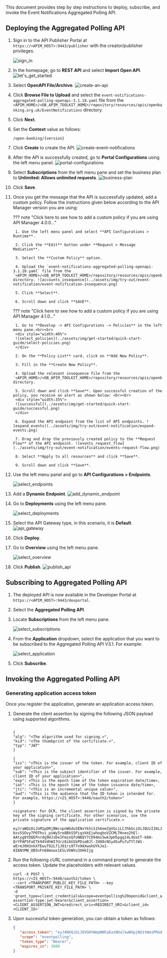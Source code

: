 This document provides step by step instructions to deploy, subscribe, and invoke the Event Notifications Aggregated Polling API.

## Deploying the Aggregated Polling API

1. Sign in to the API Publisher Portal at `https://<APIM_HOST>:9443/publisher` with the creator/publisher privileges.

    ![sign_in](../assets/img/get-started/quick-start-guide/sign-in.png)

2. In the homepage, go to **REST API** and select **Import Open API**. ![let's_get_started](../assets/img/get-started/quick-start-guide/lets-get-started.png)

3. Select **OpenAPI File/Archive**. ![create-an-api](../assets/img/get-started/quick-start-guide/create-an-api.png)

4. Click **Browse File to Upload** and select the `event-notifications-aggregated-polling-openapi-3.1.10.yaml` file from the `<APIM_HOME>/<OB_APIM_TOOLKIT_HOME>/repository/resources/apis/openbanking.org.uk/EventNotifications` directory.

5. Click **Next**.

6. Set the **Context** value as follows:

    ```
    /open-banking/{version}
    ```

7. Click **Create** to create the API. ![create-event-notifications](../assets/img/try-out/event-notification/create-event-notification.png)

8. After the API is successfully created, go to **Portal Configurations** using the left menu panel. ![portal-configurations](../assets/img/get-started/quick-start-guide/portal-configurations.png)

9. Select **Subscriptions** from the left menu pane and set the business plan to **Unlimited: Allows unlimited requests**. ![business-plan](../assets/img/get-started/quick-start-guide/business-plan.png)

10. Click **Save**.

11. Once you get the message that the API is successfully updated, add a custom policy. Follow the instructions given below according to the API Manager version you are using:

    ??? note "Click here to see how to add a custom policy if you are using API Manager 4.0.0..."

         1. Use the left menu panel and select **API Configurations > Runtime**.

         2. Click the **Edit** button under **Request > Message Mediation**.

         3. Select the **Custom Policy** option.
        
         4. Upload the `event-notifications-aggregated-polling-openapi-3.1.10.yaml` file from the `<APIM_HOME>/<OB_APIM_TOOLKIT_HOME>/repository/resources/apis/openbanking.org.uk/EventNotifications/3.1.10` directory. ![accounts_insequence](../assets/img/try-out/event-notification/event-notification-insequence.png)
         
         5. Click **Select**. 
        
         6. Scroll down and click **SAVE**.

    ??? note "Click here to see how to add a custom policy if you are using API Manager 4.1.0..."

         1. Go to **Develop -> API Configurations -> Policies** in the left menu pane.<br><br>
         <div style="width:40%">
         ![select_policies](../assets/img/get-started/quick-start-guide/select-policies.png)
         </div>

         2. On the **Policy List** card, click on **Add New Policy**.

         3. Fill in the **Create New Policy**.

         4. Upload the relevant insequence file from the `<APIM_HOME>/<OB_APIM_TOOLKIT_HOME>/repository/resources/apis/openbanking.org.uk/EventNotifications` directory.

         5. Scroll down and click **Save**. Upon successful creation of the policy, you receive an alert as shown below: <br><br>
         <div style="width:35%">
         ![successful](../assets/img/get-started/quick-start-guide/successful.png)
         </div>

         6. Expand the API endpoint from the list of API endpoints. ![expand_events](../assets/img/try-out/event-notification/expand-events.png)

         7. Drag and drop the previously created policy to the **Request Flow** of the API endpoint. ![events_request_flow](../assets/img/try-out/event-notification/events-request-flow.png)

         8. Select **Apply to all resources** and click **Save**.

         9. Scroll down and click **Save**.

12. Use the left menu panel and go to **API Configurations > Endpoints**.

    ![select_endpoints](../assets/img/get-started/quick-start-guide/select-endpoints.png)

13. Add a **Dynamic Endpoint**. ![add_dynamic_endpoint](../assets/img/get-started/quick-start-guide/add_dynamic_endpoint.png)

14. Go to **Deployments** using the left menu pane.

    ![select_deployments](../assets/img/get-started/quick-start-guide/select-deployments.png)

15. Select the API Gateway type, in this scenario, it is **Default**. ![api_gateway](../assets/img/get-started/quick-start-guide/dcr-api-gateway.png)

16. Click **Deploy**.

17. Go to **Overview** using the left menu pane.

    ![select_overview](../assets/img/get-started/quick-start-guide/select-overview.png)

18. Click **Publish**. ![publish_api](../assets/img/get-started/quick-start-guide/publish-api.png)

## Subscribing to Aggregated Polling API

1. The deployed API is now available in the Developer Portal at `https://<APIM_HOST>:9443/devportal`.

2. Select the **Aggregated Polling API**.

3. Locate **Subscriptions** from the left menu pane. 

    ![select_subscriptions](../assets/img/get-started/quick-start-guide/select-subscriptions.png)

4. From the **Application** dropdown, select the application that you want to be subscribed to the Aggregated Polling API V3.1. For example:

    ![select_application](../assets/img/get-started/quick-start-guide/select-application.png)

6. Click **Subscribe**.

## Invoking the Aggregated Polling API

### Generating application access token

Once you register the application, generate an application access token.

1. Generate the client assertion by signing the following JSON payload using supported algorithms.

    ``` tab='Format'
    
    {
    "alg": "<The algorithm used for signing.>",
    "kid": "<The thumbprint of the certificate.>",
    "typ": "JWT"
    }
    
    {
    "iss": "<This is the issuer of the token. For example, client ID of your application>",
    "sub": "<This is the subject identifier of the issuer. For example, client ID of your application>",
    "exp": <This is the epoch time of the token expiration date/time>,
    "iat": <This is the epoch time of the token issuance date/time>,
    "jti": "<This is an incremental unique value>",
    "aud": "<This is the audience that the ID token is intended for. For example, https://<IS_HOST>:9446/oauth2/token>"
    }

    <signature: For DCR, the client assertion is signed by the private key of the signing certificate. For other scenarios, use the private signature of the application certificate.>
    ```

    ``` tab='Sample'
    eyJraWQiOiJoM1pDRjBWcnpnWGduSENxYkhiS1h6emZqVGciLCJhbGciOiJQUzI1NiJ9.eyJzdWIiOiI5RGtVU21WTEZPeEpESHhldjM1emZGY0pjeTRhIiwiYXVkIjoiaHR0cHM6Ly9sb2NhbGhvc3Q6OTQ0Ni9vYXV0aDIvdG9rZW4iLCJpc3MiOiI5RGtVU21WTEZPeEpESHhldjM1emZGY0pjeTRhIiwiZXhwIjoxNjgyMTM3NjM5LCJpYXQiOjE2ODE4Nzg0MzksImp0aSI6IjE2Mjg3NDQ4NTUxOTQzMDcifQ.bq1qaXaLRXhtVQcypgRHV2yXZyIl7GsggaGS91CeYTgPagYoYEoLrphJIV54Ua4Lm2TZptAXATXaGjivVN9-bxs5SOvy7POThvi_psWy5re8BkS5PiqzkkEjwhogboVZCMLTHveo2hEl-AAtyg8YDQEPnrdg9HJvDeIFmznQfoNBQY7CO94ms5wk3pH5pgq14L4UatT-k6H-QrYPAP5FaETk94VdhWI7Urz8ibGSbPDseBJl-Zd88cNSydSuPu7uTYltW1-wErmJ0H3nkXfEwuT92Lf1J01rs9T7n9AXwohUYkJe1-8I6NtMW_OB5nFn68mowx1ESLVhWVu3XHkIjg
    ```

2. Run the following cURL command in a command prompt to generate the access token. Update the placeholders with relevant values.

    ``` curl
    curl -X POST \
    https://<IS_HOST>:9446/oauth2/token \
    --cert <TRANSPORT_PUBLIC_KEY_FILE_PATH> --key <TRANSPORT_PRIVATE_KEY_FILE_PATH> \
    -d 'grant_type=client_credentials&scope=eventpolling%20openid&client_assertion_type=urn:ietf:params:oauth:client-assertion-type:jwt-bearer&client_assertion=<CLIENT_ASSERTION_JWT>&redirect_uri=<REDIRECT_URI>&client_id=<CLIENT_ID>'
    ```
    
3. Upon successful token generation, you can obtain a token as follows:
    
    ``` json
    {
       "access_token": "eyJ4NXQiOiJOVGRtWmpNNFpEazNOalkwWXpjNU1tWm1PRGd3TVRFM01XWXdOREU1TVdSbFpEZzROemM0WkEiLCJraWQiOiJNell4TW1Ga09HWXdNV0kwWldObU5EY3hOR1l3WW1NNFpUQTNNV0kyTkRBelpHUXpOR00wWkdSbE5qSmtPREZrWkRSaU9URmtNV0ZoTXpVMlpHVmxOZ19SUzI1NiIsImFsZyI6IlJTMjU2In0.eyJzdWIiOiJhZG1pbkB3c28yLmNvbUBjYXJib24uc3VwZXIiLCJhdXQiOiJBUFBMSUNBVElPTiIsImF1ZCI6IjlEa1VTbVZMRk94SkRIeGV2MzV6ZkZjSmN5NGEiLCJuYmYiOjE2ODE5OTU5NTIsImF6cCI6IjlEa1VTbVZMRk94SkRIeGV2MzV6ZkZjSmN5NGEiLCJzY29wZSI6ImV2ZW50cG9sbGluZyIsImlzcyI6Imh0dHBzOlwvXC9sb2NhbGhvc3Q6OTQ0Nlwvb2F1dGgyXC90b2tlbiIsImNuZiI6eyJ4NXQjUzI1NiI6ImswcC0tTUw3bmZrRTJwVUxLcnlzekpSQngyVGhCTWF4SGdKT2VQb3NpdHMifSwiZXhwIjoxNjgxOTk5NTUyLCJpYXQiOjE2ODE5OTU5NTIsImp0aSI6IjBhOWRiZGFjLTQxYjgtNGMyYy05NTA3LWUwNmU2M2E3MmE5NCJ9.ggKeVVRT-PF1xpPaj8wAM1l9K5LXUaHhvnnJFIK--eczoMTjua4408D2MDoiwI1sxZ1R3HqetENSvHGCgv4181VtvXY2EL9pXLpV2UXKTs9gQcdQynY8_vKEYfSNzlnUsW2vroGkasU_6eQF9lxwskPWFMqf_pJs75Qpz1YchpS-9gUM0OmwdefpQ1bK-2PNODGYqooka2HSW_aMDx0Mey7PjfXLJTM3Q_2m6T-kyIu0gWIS_0K65r3DIPSUkxijrgHENU7Qbemw11pQH_I-Dlgf1ruT_i57QUiv-Lnh9e0Azvyd-bxs8uasEnn-dIdrDuQqpiI-ss885zvTsZKedQ",
       "scope": "eventpolling",
       "token_type": "Bearer",
       "expires_in": 3600
    }
    ```